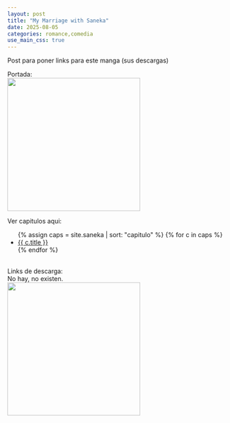 ```yaml
---
layout: post
title: "My Marriage with Saneka"
date: 2025-08-05
categories: romance,comedia
use_main_css: true
---
```


Post para poner links para este manga (sus descargas)

Portada:<br>
<img src="{{ site.baseurl }}/assets/img/saneka-cover.jpg" width="300">

Ver capitulos aqui:
<ul>
  {% assign caps = site.saneka | sort: "capitulo" %}
  {% for c in caps %}
    <li><a href="{{ site.baseurl }}{{ c.url }}">{{ c.title }}</a></li>
  {% endfor %}
  </ul>

<br>
Links de descarga:
<br>
No hay, no existen.
<br>
<img src="{{ site.baseurl }}/assets/img/nohaymeme.jpg" width="300">